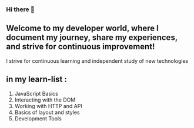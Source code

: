 ### Hi there 👋

Welcome to my developer world, where I document my journey, share my experiences, and strive for continuous improvement! 
---
I strive for continuous learning and independent study of new technologies

## in my learn-list :
1. JavaScript Basics
2. Interacting with the DOM
3. Working with HTTP and API
4. Basics of layout and styles
5. Development Tools
